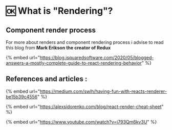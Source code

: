 # 🆗 What is "Rendering"?

## Component render process&#x20;

For more about renders and component rendering process i advise to read this blog from **Mark Erikson the creator of Redux**&#x20;

{% embed url="https://blog.isquaredsoftware.com/2020/05/blogged-answers-a-mostly-complete-guide-to-react-rendering-behavior" %}

## References and articles :

{% embed url="https://medium.com/swlh/having-fun-with-reacts-renderer-be15b39c4556" %}

{% embed url="https://alexsidorenko.com/blog/react-render-cheat-sheet" %}

{% embed url="https://www.youtube.com/watch?v=i793Qm6kv3U" %}
